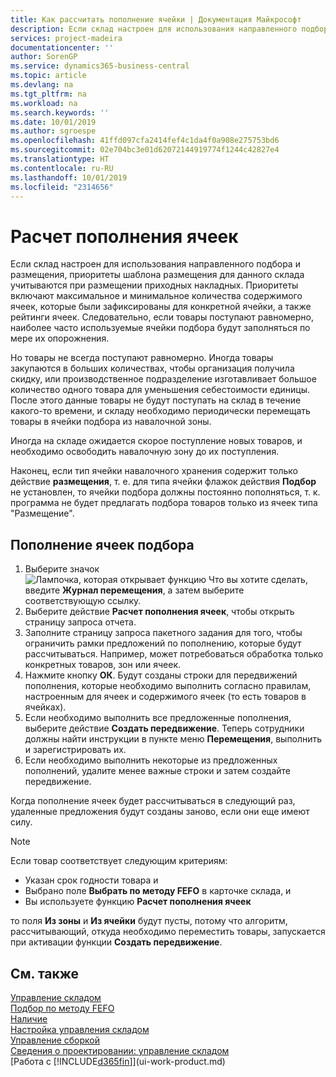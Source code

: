 ```yaml
---
title: Как рассчитать пополнение ячейки | Документация Майкрософт
description: Если склад настроен для использования направленного подбора и размещения, приоритеты шаблона размещения для данного склада учитываются при размещении приходных накладных.
services: project-madeira
documentationcenter: ''
author: SorenGP
ms.service: dynamics365-business-central
ms.topic: article
ms.devlang: na
ms.tgt_pltfrm: na
ms.workload: na
ms.search.keywords: ''
ms.date: 10/01/2019
ms.author: sgroespe
ms.openlocfilehash: 41ffd097cfa2414fef4c1da4f0a908e275753bd6
ms.sourcegitcommit: 02e704bc3e01d62072144919774f1244c42827e4
ms.translationtype: HT
ms.contentlocale: ru-RU
ms.lasthandoff: 10/01/2019
ms.locfileid: "2314656"
---
```

# <a name="calculate-bin-replenishment"></a>Расчет пополнения ячеек
Если склад настроен для использования направленного подбора и размещения, приоритеты шаблона размещения для данного склада учитываются при размещении приходных накладных. Приоритеты включают максимальное и минимальное количества содержимого ячеек, которые были зафиксированы для конкретной ячейки, а также рейтинги ячеек. Следовательно, если товары поступают равномерно, наиболее часто используемые ячейки подбора будут заполняться по мере их опорожнения.  

Но товары не всегда поступают равномерно. Иногда товары закупаются в больших количествах, чтобы организация получила скидку, или производственное подразделение изготавливает большое количество одного товара для уменьшения себестоимости единицы. После этого данные товары не будут поступать на склад в течение какого-то времени, и складу необходимо периодически перемещать товары в ячейки подбора из навалочной зоны.  

Иногда на складе ожидается скорое поступление новых товаров, и необходимо освободить навалочную зону до их поступления.  

Наконец, если тип ячейки навалочного хранения содержит только действие **размещения**, т. е. для типа ячейки флажок действия **Подбор** не установлен, то ячейки подбора должны постоянно пополняться, т. к. программа не будет предлагать подбора товаров только из ячеек типа "Размещение".  

## <a name="to-replenish-pick-bins"></a>Пополнение ячеек подбора  
1.  Выберите значок ![Лампочка, которая открывает функцию Что вы хотите сделать](media/ui-search/search_small.png "Что вы хотите сделать"), введите **Журнал перемещения**, а затем выберите соответствующую ссылку.  
2.  Выберите действие **Расчет пополнения ячеек**, чтобы открыть страницу запроса отчета.  
3.  Заполните страницу запроса пакетного задания для того, чтобы ограничить рамки предложений по пополнению, которые будут рассчитываться. Например, может потребоваться обработка только конкретных товаров, зон или ячеек.  
4.  Нажмите кнопку **ОК**. Будут созданы строки для передвижений пополнения, которые необходимо выполнить согласно правилам, настроенным для ячеек и содержимого ячеек (то есть товаров в ячейках).  
5.  Если необходимо выполнить все предложенные пополнения, выберите действие **Создать передвижение**. Теперь сотрудники должны найти инструкции в пункте меню **Перемещения**, выполнить и зарегистрировать их.  
6.  Если необходимо выполнить некоторые из предложенных пополнений, удалите менее важные строки и затем создайте передвижение.  

Когда пополнение ячеек будет рассчитываться в следующий раз, удаленные предложения будут созданы заново, если они еще имеют силу.  

> [!NOTE]  
>  Если товар соответствует следующим критериям:  
>   
>  -   Указан срок годности товара и  
> -   Выбрано поле **Выбрать по методу FEFO** в карточке склада, и  
> -   Вы используете функцию **Расчет пополнения ячеек**  
>   
>  то поля **Из зоны** и **Из ячейки** будут пусты, потому что алгоритм, рассчитывающий, откуда необходимо переместить товары, запускается при активации функции **Создать передвижение**.  

## <a name="see-also"></a>См. также  
[Управление складом](warehouse-manage-warehouse.md)  
[Подбор по методу FEFO](warehouse-picking-by-fefo.md)  
[Наличие](inventory-manage-inventory.md)  
[Настройка управления складом](warehouse-setup-warehouse.md)     
[Управление сборкой](assembly-assemble-items.md)    
[Сведения о проектировании: управление складом](design-details-warehouse-management.md)  
[Работа с [!INCLUDE[d365fin](includes/d365fin_md.md)]](ui-work-product.md)
